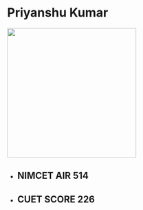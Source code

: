 # Priyanshu Kumar
<img src="https://github.com/Priyanshu-kr-gupta/git_assignment/assets/114975117/64b4c91b-7f83-45fd-8401-117febcb80cc" width="300px" height="300px"/>

- ## NIMCET **AIR 514** ##
- ## CUET SCORE **226** ##

